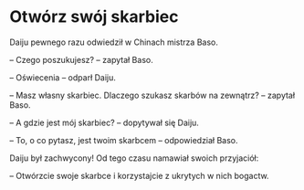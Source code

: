 # Otwórz swój skarbiec

Daiju pewnego razu odwiedził w Chinach mistrza Baso.

– Czego poszukujesz? – zapytał Baso.

– Oświecenia – odparł Daiju.

– Masz własny skarbiec. Dlaczego szukasz skarbów na zewnątrz? – zapytał Baso.

– A gdzie jest mój skarbiec? – dopytywał się Daiju.

– To, o co pytasz, jest twoim skarbcem – odpowiedział Baso.

Daiju był zachwycony! Od tego czasu namawiał swoich przyjaciół:

– Otwórzcie swoje skarbce i korzystajcie z ukrytych w nich bogactw.

